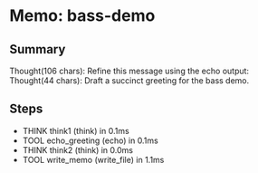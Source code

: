 # Memo: bass-demo

## Summary
Thought(106 chars): Refine this message using the echo output:
Thought(44 chars): Draft a succinct greeting for the bass demo.

## Steps
- THINK think1 (think) in 0.1ms
- TOOL echo_greeting (echo) in 0.1ms
- THINK think2 (think) in 0.0ms
- TOOL write_memo (write_file) in 1.1ms
